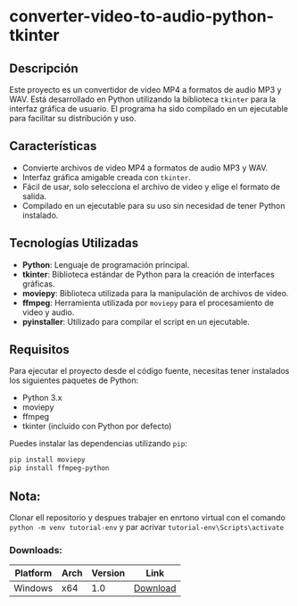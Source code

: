 # converter-video-to-audio-python-tkinter

## Descripción

Este proyecto es un convertidor de video MP4 a formatos de audio MP3 y WAV. Está desarrollado en Python utilizando la biblioteca `tkinter` para la interfaz gráfica de usuario. El programa ha sido compilado en un ejecutable para facilitar su distribución y uso.

## Características

- Convierte archivos de video MP4 a formatos de audio MP3 y WAV.
- Interfaz gráfica amigable creada con `tkinter`.
- Fácil de usar, solo selecciona el archivo de video y elige el formato de salida.
- Compilado en un ejecutable para su uso sin necesidad de tener Python instalado.

## Tecnologías Utilizadas

- **Python**: Lenguaje de programación principal.
- **tkinter**: Biblioteca estándar de Python para la creación de interfaces gráficas.
- **moviepy**: Biblioteca utilizada para la manipulación de archivos de video.
- **ffmpeg**: Herramienta utilizada por `moviepy` para el procesamiento de video y audio.
- **pyinstaller**: Utilizado para compilar el script en un ejecutable.

## Requisitos

Para ejecutar el proyecto desde el código fuente, necesitas tener instalados los siguientes paquetes de Python:

- Python 3.x
- moviepy
- ffmpeg
- tkinter (incluido con Python por defecto)

Puedes instalar las dependencias utilizando `pip`:

```sh
pip install moviepy
pip install ffmpeg-python
```

## Nota:

Clonar ell repositorio y despues trabajer en enrtono virtual con el comando  `python -m venv tutorial-env` y par acrivar `tutorial-env\Scripts\activate`

### Downloads:

| Platform | Arch    | Version | Link                                                                                                                         |
| -------- | ------- | ------- | ---------------------------------------------------------------------------------------------------------------------------- |
| Windows  | x64     | 1.0   | [Download](https://github.com/juscoder/converter-video-to-audio-python-tkinter/releases/download/v1.0/jusconverter.exe)  |
